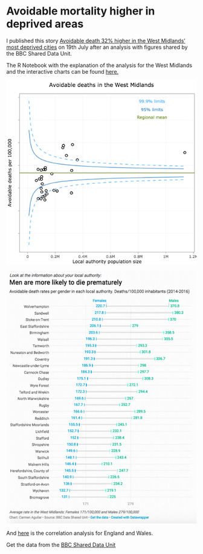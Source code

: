 # Avoidable mortality higher in deprived areas

I published this story [Avoidable death 32% higher in the West Midlands’ most deprived cities](http://birminghameastside.com/2018/07/19/avoidable-death-west-midlands-most-deprived-cities/) on 19th July after an analysis with figures shared by the BBC Shared Data Unit. 

The R Notebook with the explanation of the analysis for the West Midlands and the interactive charts can be found [here.](http://rpubs.com/Carmen_Aguilar/correlation-and-funnelplot) 

![Funnelplot](https://github.com/Carmen-Aguilar/avoidable-death-rate/blob/master/funnelplot.png)

![Dotchart](https://github.com/Carmen-Aguilar/avoidable-death-rate/blob/master/chart2.png)

And [here](avoidable-death-rate/Death_correlation.Rmd) is the correlation analysis for England and Wales.

Get the data from the [BBC Shared Data Unit](https://docs.google.com/spreadsheets/d/1yue8KkL84RbiaiUUOKwQoxyPAhYTlhQOSwQkAz-AQGc/edit?usp=sharing)
